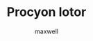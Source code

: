 ---
layout: post
author: maxwell
title: Procyon lotor
description: 
tags: []
image: 
  feature: 
  credit: 
  creditlink: 
permalink: procyon-lotor
---